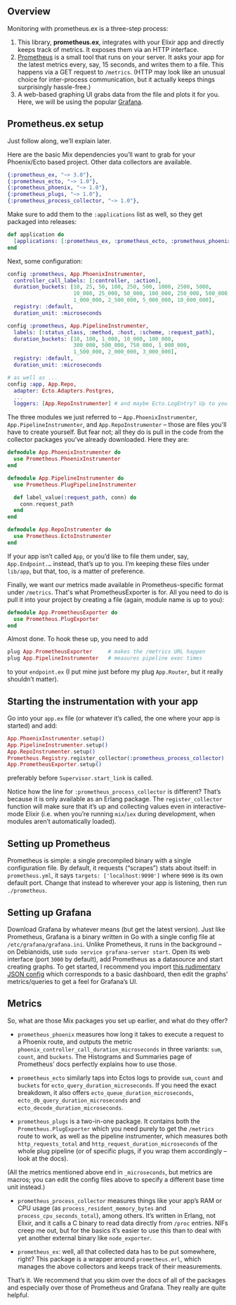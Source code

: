 ## Overview

Monitoring with prometheus.ex is a three-step process:

1. This library, **prometheus.ex**, integrates with your Elixir app and directly keeps track of metrics. It exposes them via an HTTP interface.
2. [Prometheus](http://prometheus.io/) is a small tool that runs on your server. It asks your app for the latest metrics every, say, 15 seconds, and writes them to a file. This happens via a GET request to `/metrics`.
   (HTTP may look like an unusual choice for inter-process communication, but it actually keeps things surprisingly hassle-free.)
3. A web-based graphing UI grabs data from the file and plots it for you. Here, we will be using the popular [Grafana](https://grafana.com/).


## Prometheus.ex setup

Just follow along, we’ll explain later.

Here are the basic Mix dependencies you’ll want to grab for your Phoenix/Ecto based project.
Other data collectors are available.

```elixir
{:prometheus_ex, "~> 3.0"},
{:prometheus_ecto, "~> 1.0"},
{:prometheus_phoenix, "~> 1.0"},
{:prometheus_plugs, "~> 1.0"},
{:prometheus_process_collector, "~> 1.0"},
```

Make sure to add them to the `:applications` list as well, so they get packaged into releases:

```elixir
def application do
  [applications: [:prometheus_ex, :prometheus_ecto, :prometheus_phoenix, :prometheus_plugs, :prometheus_process_collector]]
end
```

Next, some configuration:

```elixir
config :prometheus, App.PhoenixInstrumenter,
  controller_call_labels: [:controller, :action],
  duration_buckets: [10, 25, 50, 100, 250, 500, 1000, 2500, 5000,
                     10_000, 25_000, 50_000, 100_000, 250_000, 500_000,
                     1_000_000, 2_500_000, 5_000_000, 10_000_000],
  registry: :default,
  duration_unit: :microseconds

config :prometheus, App.PipelineInstrumenter,
  labels: [:status_class, :method, :host, :scheme, :request_path],
  duration_buckets: [10, 100, 1_000, 10_000, 100_000,
                     300_000, 500_000, 750_000, 1_000_000,
                     1_500_000, 2_000_000, 3_000_000],
  registry: :default,
  duration_unit: :microseconds

# as well as ...
config :app, App.Repo,
  adapter: Ecto.Adapters.Postgres,
  ...
  loggers: [App.RepoInstrumenter] # and maybe Ecto.LogEntry? Up to you
```

The three modules we just referred to – `App.PhoenixInstrumenter`, `App.PipelineInstrumenter`, and `App.RepoInstrumenter` – those are files you'll have to create yourself.
But fear not; all they do is pull in the code from the collector packages you’ve already downloaded. Here they are:

```elixir
defmodule App.PhoenixInstrumenter do
  use Prometheus.PhoenixInstrumenter
end
```

```elixir
defmodule App.PipelineInstrumenter do
  use Prometheus.PlugPipelineInstrumenter

  def label_value(:request_path, conn) do
    conn.request_path
  end
end
```

```elixir
defmodule App.RepoInstrumenter do
  use Prometheus.EctoInstrumenter
end
```

If your app isn’t called `App`, or you’d like to file them under, say, `App.Endpoint.…` instead, that’s up to you. I’m keeping these files under `lib/app`, but that, too, is a matter of preference.

Finally, we want our metrics made available in Prometheus-specific format under `/metrics`. That's what PrometheusExporter is for. All you need to do is pull it into your project by creating a file (again, module name is up to you):

```elixir
defmodule App.PrometheusExporter do
  use Prometheus.PlugExporter
end
```

Almost done. To hook these up, you need to add

```elixir
plug App.PrometheusExporter     # makes the /metrics URL happen
plug App.PipelineInstrumenter   # measures pipeline exec times
```

to your `endpoint.ex` (I put mine just before my plug `App.Router`, but it really shouldn’t matter).

## Starting the instrumentation with your app

Go into your `app.ex` file (or whatever it’s called, the one where your app is started) and add:

```elixir
App.PhoenixInstrumenter.setup()
App.PipelineInstrumenter.setup()
App.RepoInstrumenter.setup()
Prometheus.Registry.register_collector(:prometheus_process_collector)
App.PrometheusExporter.setup()
```

preferably before `Supervisor.start_link` is called.

Notice how the line for `:prometheus_process_collector` is different? That’s because it is only available as an Erlang package. The `register_collector` function will make sure that it’s up and collecting values even in interactive-mode Elixir (i.e. when you’re running `mix`/`iex` during development, when modules aren’t automatically loaded).

## Setting up Prometheus

Prometheus is simple: a single precompiled binary with a single configuration file.
By default, it requests (“scrapes”) stats about itself: in `prometheus.yml`, it says `targets: ['localhost:9090']` where `9090` is its own default port. Change that instead to wherever your app is listening, then run `./prometheus`.

## Setting up Grafana

Download Grafana by whatever means (but get the latest version). Just like Prometheus, Grafana is a binary written in Go with a single config file at `/etc/grafana/grafana.ini`. Unlike Prometheus, it runs in the background – on Debianoids, use `sudo service grafana-server start`. Open its web interface (port `3000` by default), add Prometheus as a datasource and start creating graphs. To get started, I recommend you import [this rudimentary JSON config](https://gist.github.com/skosch/415b86ef6a87e3dc102d7f72669bfb1b) which corresponds to a basic dashboard, then edit the graphs’ metrics/queries to get a feel for Grafana’s UI.

## Metrics

So, what are those Mix packages you set up earlier, and what do they offer?

* `prometheus_phoenix` measures how long it takes to execute a request to a Phoenix route, and outputs the metric `phoenix_controller_call_duration_microseconds` in three variants: `sum`, `count`, and `buckets`. The Histograms and Summaries page of Prometheus’ docs perfectly explains how to use those.

* `prometheus_ecto` similarly taps into Ectos logs to provide `sum`, `count` and `buckets` for `ecto_query_duration_microseconds`. If you need the exact breakdown, it also offers `ecto_queue_duration_microseconds`, `ecto_db_query_duration_microseconds` and `ecto_decode_duration_microseconds`.

* `prometheus_plugs` is a two-in-one package. It contains both the `Prometheus.PlugExporter` which you need purely to get the `/metrics` route to work, as well as the pipeline instrumenter, which measures both `http_requests_total` and `http_request_duration_microseconds` of the whole plug pipeline (or of specific plugs, if you wrap them accordingly – look at the docs).

(All the metrics mentioned above end in `_microseconds`, but metrics are macros; you can edit the config files above to specify a different base time unit instead.)

* `prometheus_process_collector` measures things like your app’s RAM or CPU usage (as `process_resident_memory_bytes` and `process_cpu_seconds_total`), among others. It’s written in Erlang, not Elixir, and it calls a C binary to read data directly from `/proc` entries. NIFs creep me out, but for the basics it’s easier to use this than to deal with yet another external binary like `node_exporter`.

* `prometheus_ex`: well, all that collected data has to be put somewhere, right? This package is a wrapper around `prometheus.erl`, which manages the above collectors and keeps track of their measurements.

That’s it. We recommend that you skim over the docs of all of the packages and especially over those of Prometheus and Grafana. They really are quite helpful.
